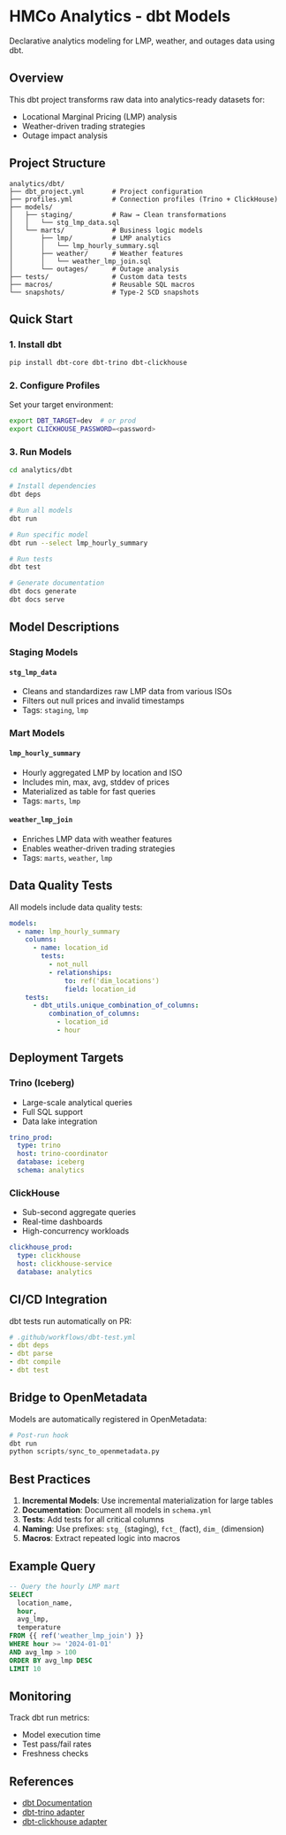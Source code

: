 # HMCo Analytics - dbt Models

Declarative analytics modeling for LMP, weather, and outages data using dbt.

## Overview

This dbt project transforms raw data into analytics-ready datasets for:
- Locational Marginal Pricing (LMP) analysis
- Weather-driven trading strategies
- Outage impact analysis

## Project Structure

```
analytics/dbt/
├── dbt_project.yml       # Project configuration
├── profiles.yml          # Connection profiles (Trino + ClickHouse)
├── models/
│   ├── staging/          # Raw → Clean transformations
│   │   └── stg_lmp_data.sql
│   └── marts/            # Business logic models
│       ├── lmp/          # LMP analytics
│       │   └── lmp_hourly_summary.sql
│       ├── weather/      # Weather features
│       │   └── weather_lmp_join.sql
│       └── outages/      # Outage analysis
├── tests/                # Custom data tests
├── macros/               # Reusable SQL macros
└── snapshots/            # Type-2 SCD snapshots
```

## Quick Start

### 1. Install dbt

```bash
pip install dbt-core dbt-trino dbt-clickhouse
```

### 2. Configure Profiles

Set your target environment:

```bash
export DBT_TARGET=dev  # or prod
export CLICKHOUSE_PASSWORD=<password>
```

### 3. Run Models

```bash
cd analytics/dbt

# Install dependencies
dbt deps

# Run all models
dbt run

# Run specific model
dbt run --select lmp_hourly_summary

# Run tests
dbt test

# Generate documentation
dbt docs generate
dbt docs serve
```

## Model Descriptions

### Staging Models

#### `stg_lmp_data`
- Cleans and standardizes raw LMP data from various ISOs
- Filters out null prices and invalid timestamps
- Tags: `staging`, `lmp`

### Mart Models

#### `lmp_hourly_summary`
- Hourly aggregated LMP by location and ISO
- Includes min, max, avg, stddev of prices
- Materialized as table for fast queries
- Tags: `marts`, `lmp`

#### `weather_lmp_join`
- Enriches LMP data with weather features
- Enables weather-driven trading strategies
- Tags: `marts`, `weather`, `lmp`

## Data Quality Tests

All models include data quality tests:

```yaml
models:
  - name: lmp_hourly_summary
    columns:
      - name: location_id
        tests:
          - not_null
          - relationships:
              to: ref('dim_locations')
              field: location_id
    tests:
      - dbt_utils.unique_combination_of_columns:
          combination_of_columns:
            - location_id
            - hour
```

## Deployment Targets

### Trino (Iceberg)
- Large-scale analytical queries
- Full SQL support
- Data lake integration

```yaml
trino_prod:
  type: trino
  host: trino-coordinator
  database: iceberg
  schema: analytics
```

### ClickHouse
- Sub-second aggregate queries
- Real-time dashboards
- High-concurrency workloads

```yaml
clickhouse_prod:
  type: clickhouse
  host: clickhouse-service
  database: analytics
```

## CI/CD Integration

dbt tests run automatically on PR:

```yaml
# .github/workflows/dbt-test.yml
- dbt deps
- dbt parse
- dbt compile
- dbt test
```

## Bridge to OpenMetadata

Models are automatically registered in OpenMetadata:

```python
# Post-run hook
dbt run
python scripts/sync_to_openmetadata.py
```

## Best Practices

1. **Incremental Models**: Use incremental materialization for large tables
2. **Documentation**: Document all models in `schema.yml`
3. **Tests**: Add tests for all critical columns
4. **Naming**: Use prefixes: `stg_` (staging), `fct_` (fact), `dim_` (dimension)
5. **Macros**: Extract repeated logic into macros

## Example Query

```sql
-- Query the hourly LMP mart
SELECT
  location_name,
  hour,
  avg_lmp,
  temperature
FROM {{ ref('weather_lmp_join') }}
WHERE hour >= '2024-01-01'
AND avg_lmp > 100
ORDER BY avg_lmp DESC
LIMIT 10
```

## Monitoring

Track dbt run metrics:
- Model execution time
- Test pass/fail rates
- Freshness checks

## References

- [dbt Documentation](https://docs.getdbt.com/)
- [dbt-trino adapter](https://github.com/starburstdata/dbt-trino)
- [dbt-clickhouse adapter](https://github.com/ClickHouse/dbt-clickhouse)

